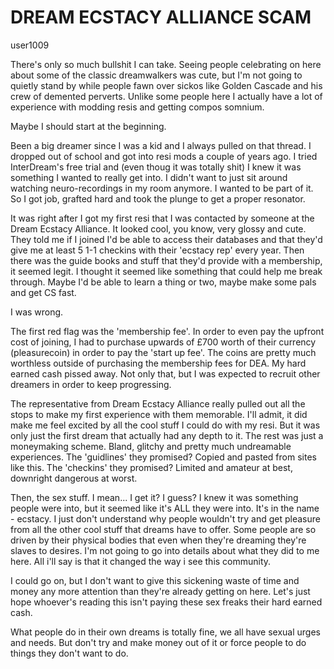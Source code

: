 # DREAM ECSTACY ALLIANCE SCAM

user1009

There's only so much bullshit I can take. Seeing people celebrating on here about some of the classic dreamwalkers was cute, but I'm not going to quietly stand by while people fawn over sickos like Golden Cascade and his crew of demented perverts. Unlike some people here I actually have a lot of experience with modding resis and getting compos somnium.

Maybe I should start at the beginning. 

Been a big dreamer since I was a kid and I always pulled on that thread. I dropped out of school and got into resi mods a couple of years ago. I tried InterDream's free trial and (even thoug it was totally shit) I knew it was something I wanted to really get into. I didn't want to just sit around watching neuro-recordings in my room anymore. I wanted to be part of it. So I got job, grafted hard and took the plunge to get a proper resonator.

It was right after I got my first resi that I was contacted by someone at the Dream Ecstacy Alliance. It looked cool, you know, very glossy and cute. They told me if I joined I'd be able to access their databases and that they'd give me at least 5 1-1 checkins with their 'ecstacy rep' every year. Then there was the guide books and stuff that they'd provide with a membership, it seemed legit. I thought it seemed like something that could help me break through. Maybe I'd be able to learn a thing or two, maybe make some pals and get CS fast.

I was wrong.

The first red flag was the 'membership fee'. In order to even pay the upfront cost of joining, I had to purchase upwards of £700 worth of their currency (pleasurecoin) in order to pay the 'start up fee'. The coins are pretty much worthless outside of purchasing the membership fees for DEA. My hard earned cash pissed away. Not only that, but I was expected to recruit other dreamers in order to keep progressing. 

The representative from Dream Ecstacy Alliance really pulled out all the stops to make my first experience with them memorable. I'll admit, it did make me feel excited by all the cool stuff I could do with my resi. But it was only just the first dream that actually had any depth to it. The rest was just a moneymaking scheme. Bland, glitchy and pretty much undreamable experiences. The 'guidlines' they promised? Copied and pasted from sites like this. The 'checkins' they promised? Limited and amateur at best, downright dangerous at worst.

Then, the sex stuff. I mean... I get it? I guess? I knew it was something people were into, but it seemed like it's ALL they were into. It's in the name - ecstacy. I just don't understand why people wouldn't try and get pleasure from all the other cool stuff that dreams have to offer. Some people are so driven by their physical bodies that even when they're dreaming they're slaves to desires. I'm not going to go into details about what they did to me here. All i'll say is that it changed the way i see this community.

I could go on, but I don't want to give this sickening waste of time and money any more attention than they're already getting on here. Let's just hope whoever's reading this isn't paying these sex freaks their hard earned cash. 

What people do in their own dreams is totally fine, we all have sexual urges and needs. But don't try and make money out of it or force people to do things they don't want to do.